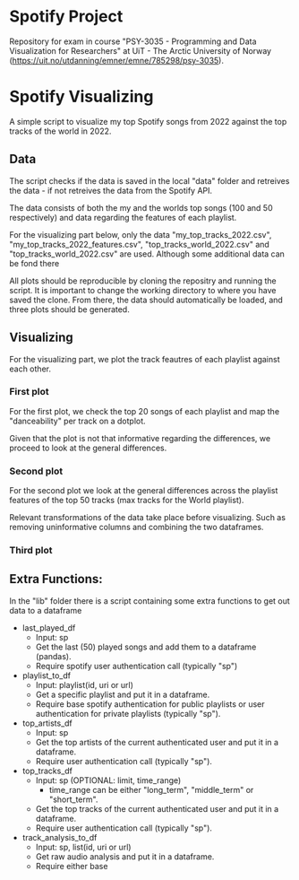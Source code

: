 # Spotify Project

Repository for exam in course "PSY-3035 - Programming and Data Visualization for Researchers" at UiT - The Arctic University of Norway (https://uit.no/utdanning/emner/emne/785298/psy-3035).

# Spotify Visualizing
A simple script to visualize my top Spotify songs from 2022 against the top tracks of the world in 2022. 

## Data
The script checks if the data is saved in the local "data" folder and retreives the data - if not retreives the data from the Spotify API. 

The data consists of both the my and the worlds top songs (100 and 50 respectively) and data regarding the features of each playlist. 

For the visualizing part below, only the data "my_top_tracks_2022.csv", "my_top_tracks_2022_features.csv", "top_tracks_world_2022.csv" and "top_tracks_world_2022.csv" are used. Although some additional data can be fond there

All plots should be reproducible by cloning the repositry and running the script. It is important to change the working directory to where you have saved the clone. From there, the data should automatically be loaded, and three plots should be generated. 

## Visualizing
For the visualizing part, we plot the track feautres of each playlist against each other.

### First plot
For the first plot, we check the top 20 songs of each playlist and map the "danceability" per track on a dotplot.

Given that the plot is not that informative regarding the differences, we proceed to look at the general differences.

### Second plot
For the second plot we look at the general differences across the playlist features of the top 50 tracks (max tracks for the World playlist).

Relevant transformations of the data take place before visualizing. Such as removing uninformative columns and combining the two dataframes. 

### Third plot


## Extra Functions:
In the "lib" folder there is a script containing some extra functions to get out data to a dataframe 
- last_played_df
	- Input: sp
	- Get the last (50) played songs and add them to a dataframe (pandas).
	- Require spotify user authentication call (typically "sp")
- playlist_to_df
	- Input: playlist(id, uri or url) 
	- Get a specific playlist and put it in a dataframe.
	- Require base spotify authentication for public playlists or user authentication for private playlists (typically "sp").
- top_artists_df
	- Input: sp
	- Get the top artists of the current authenticated user and put it in a dataframe.
	- Require user authentication call (typically "sp").
- top_tracks_df
	- Input: sp (OPTIONAL: limit, time_range) 
		- time_range can be either "long_term", "middle_term" or "short_term".
	- Get the top tracks of the current authenticated user and put it in a dataframe.
	- Require user authentication call (typically "sp").
- track_analysis_to_df
	- Input: sp, list(id, uri or url)
	- Get raw audio analysis and put it in a dataframe.
	- Require either base 